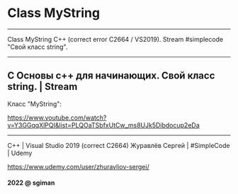 # Class MyString

---------------------------------------------------------------------------------------

Class MyString C++ (correct error C2664 / VS2019). Stream #simplecode "Свой класс string".

---------------------------------------------------------------------------------------

## C Основы c++ для начинающих. Свой класс string. | Stream ##
Класс "MyString":

https://www.youtube.com/watch?v=Y3GGqqXlPQI&list=PLQOaTSbfxUtCw_ms8UJk5Dibdocup2eDa

--------------------------------------------------------------------------------------
С++ | Visual Studio 2019 (correct C2664)
Журавлёв Сергей | #SimpleCode | Udemy

https://www.udemy.com/user/zhuravliov-sergei/

#### 2022 @ sgiman ####


